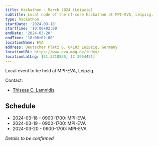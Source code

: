 ```yaml
---
title: Hackathon - March 2024 (Leipzig)
subtitle: Local node of the nf-core hackathon at MPI-EVA, Leipzig.
type: hackathon
startDate: '2024-03-18'
startTime: '10:00+02:00'
endDate: '2024-03-20'
endTime: '18:00+02:00'
locationName: EVA
address: Deutscher Platz 6, 04103 Leipzig, Germany
locationURL: https://www.eva.mpg.de/index/
locationLatLng: [51.3210835, 12.3954451]
---
```


Local event to be held at MPI-EVA, Leipzig.

Contact:

- [<i class="fab fa-slack"></i> Thiseas C. Lamnidis](https://nfcore.slack.com/team/UGUJX37FV)

## Schedule

- 2024-03-18 - 0900-1700: MPI-EVA
- 2024-03-19 - 0900-1700: MPI-EVA
- 2024-03-20 - 0900-1700: MPI-EVA

_Details to be confirmed_
